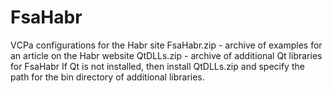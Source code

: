 # FsaHabr
VСPa configurations for the Habr site
FsaHabr.zip - archive of examples for an article on the Habr website
QtDLLs.zip - archive of additional Qt libraries for FsaHabr
If Qt is not installed, then install QtDLLs.zip and specify the path for the bin directory of additional libraries.
